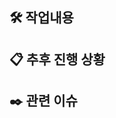 ## 🛠️ 작업내용
<!-- [ 작업한 내용을 작성해주세요 ( 스크린샷도 같이 올려주시면 좋아요! ) ] -->

## 📋 추후 진행 상황
<!-- [ 다음에 진행할 작업에 대해 작성해주세요!! ]</br>
[ 현재 커밋 후 풀리퀘 다음으로 작업 내용을 적어주면 됩니다! ] -->

## ✒️ 관련 이슈
<!-- ex) closes #15 -->
